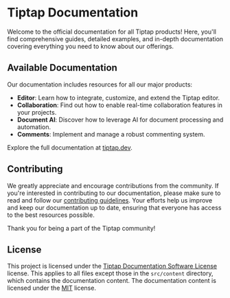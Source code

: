 # Tiptap Documentation

Welcome to the official documentation for all Tiptap products! Here, you'll find comprehensive guides, detailed examples, and in-depth documentation covering everything you need to know about our offerings.

## Available Documentation

Our documentation includes resources for all our major products:
- **Editor**: Learn how to integrate, customize, and extend the Tiptap editor.
- **Collaboration**: Find out how to enable real-time collaboration features in your projects.
- **Document AI**: Discover how to leverage AI for document processing and automation.
- **Comments**: Implement and manage a robust commenting system.

Explore the full documentation at [tiptap.dev](https://tiptap.dev/docs).

## Contributing

We greatly appreciate and encourage contributions from the community. If you're interested in contributing to our documentation, please make sure to read and follow our [contributing guidelines](CONTRIBUTING.md). Your efforts help us improve and keep our documentation up to date, ensuring that everyone has access to the best resources possible.

Thank you for being a part of the Tiptap community!

## License

This project is licensed under the [Tiptap Documentation Software License](LICENSE) license. This applies to all files except those in the `src/content` directory, which contains the documentation content. The documentation content is licensed under the [MIT](LICENSE-DOCS) license.